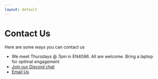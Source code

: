 ```yaml
---
layout: default
---
```


# Contact Us
Here are some ways you can contact us

* We meet Thursdays @ 7pm in EN4066. All are welcome. Bring a laptop for optimal engagement
* [Join our Discord chat](https://discord.gg/CTzmcVf)
* [Email Us](mailto:datda.uwyo@gmail.com)
